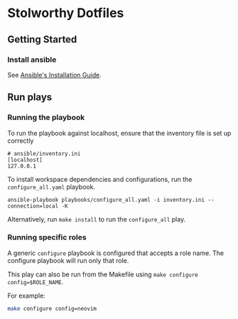 # Stolworthy Dotfiles

## Getting Started

### Install ansible

See [Ansible's Installation Guide](https://docs.ansible.com/ansible/latest/installation_guide/intro_installation.html#installing-and-upgrading-ansible-with-pip).

## Run plays
### Running the playbook

To run the playbook against localhost, ensure that the inventory file is set up correctly

```
# ansible/inventory.ini
[localhost]
127.0.0.1
```

To install workspace dependencies and configurations,
run the `configure_all.yaml` playbook.

```
ansible-playbook playbooks/configure_all.yaml -i inventory.ini --connection=local -K
```

Alternatively, run `make install` to run the `configure_all` play.

### Running specific roles

A generic `configure` playbook is configured that accepts a role name. 
The configure playbook will run only that role.

This play can also be run from the Makefile using `make configure config=$ROLE_NAME`.

For example:
```bash
make configure config=neovim
```
